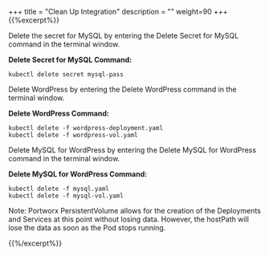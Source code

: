 +++
title = "Clean Up Integration"
description = ""
weight=90
+++
{{%excerpt%}}

Delete the secret for MySQL by entering the Delete Secret for MySQL command in the terminal window.

**Delete Secret for MySQL Command:**
```
kubectl delete secret mysql-pass
```

Delete WordPress by entering the Delete WordPress command in the terminal window.

**Delete WordPress Command:**
```
kubectl delete -f wordpress-deployment.yaml
kubectl delete -f wordpress-vol.yaml
```

Delete MySQL for WordPress by entering the Delete MySQL for WordPress command in the terminal window.

**Delete MySQL for WordPress Command:**
```
kubectl delete -f mysql.yaml
kubectl delete -f mysql-vol.yaml
```

Note: Portworx PersistentVolume allows for the creation of the Deployments and Services at this point without losing data. However, the hostPath will lose the data as soon as the Pod stops running.


{{%/excerpt%}}